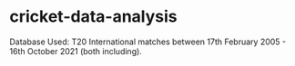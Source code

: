 # cricket-data-analysis

Database Used: T20 International matches between 17th February 2005 - 16th October 2021 (both including).
